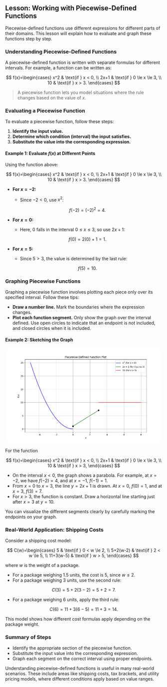 ## Lesson: Working with Piecewise-Defined Functions

Piecewise-defined functions use different expressions for different parts of their domains. This lesson will explain how to evaluate and graph these functions step by step.

### Understanding Piecewise-Defined Functions
A piecewise-defined function is written with separate formulas for different intervals. For example, a function can be written as:

$$
f(x)=\begin{cases}
x^2 & \text{if } x < 0, \\
2x+1 & \text{if } 0 \le x \le 3, \\
10 & \text{if } x > 3. 
\end{cases}
$$

> A piecewise function lets you model situations where the rule changes based on the value of $x$.

### Evaluating a Piecewise Function
To evaluate a piecewise function, follow these steps:

1. **Identify the input value.**
2. **Determine which condition (interval) the input satisfies.**
3. **Substitute the value into the corresponding expression.**

#### Example 1: Evaluate $f(x)$ at Different Points
Using the function above:

$$
f(x)=\begin{cases}
x^2 & \text{if } x < 0, \\
2x+1 & \text{if } 0 \le x \le 3, \\
10 & \text{if } x > 3. 
\end{cases}
$$

- **For $x = -2$:**

  - Since $-2 < 0$, use $x^2$:

  $$
f(-2)=(-2)^2=4.
  $$

- **For $x = 0$:**

  - Here, $0$ falls in the interval $0 \le x \le 3$, so use $2x+1$:

  $$
f(0)= 2(0)+1=1.
  $$

- **For $x = 5$:**

  - Since $5 > 3$, the value is determined by the last rule:

  $$
f(5)=10.
  $$

### Graphing Piecewise Functions
Graphing a piecewise function involves plotting each piece only over its specified interval. Follow these tips:

- **Draw a number line.** Mark the boundaries where the expression changes.
- **Plot each function segment.** Only show the graph over the interval defined. Use open circles to indicate that an endpoint is not included, and closed circles when it is included.

#### Example 2: Sketching the Graph


![This plot visualizes the piecewise-defined function f(x) with segments: x^2 for x<0, 2x+1 for 0<=x<=3, and 10 for x>3.](images/plot_1_11-03-lesson-working-with-piecewise-defined-functions.md.png)


For the function

$$
f(x)=\begin{cases}
x^2 & \text{if } x < 0, \\
2x+1 & \text{if } 0 \le x \le 3, \\
10 & \text{if } x > 3, 
\end{cases}
$$

- On the interval $x < 0$, the graph shows a parabola. For example, at $x = -2$, we have $f(-2)=4$, and at $x = -1$, $f(-1)=1$.
- From $x=0$ to $x=3$, the line $y=2x+1$ is drawn. At $x=0$, $f(0)=1$, and at $x=3$, $f(3)=7$.
- For $x > 3$, the function is constant. Draw a horizontal line starting just after $x=3$ at $y=10$.

You can visualize the different segments clearly by carefully marking the endpoints on your graph.

### Real-World Application: Shipping Costs
Consider a shipping cost model:

$$
C(w)=\begin{cases}
5 & \text{if } 0 < w \le 2, \\
5+2(w-2) & \text{if } 2 < w \le 5, \\
11+3(w-5) & \text{if } w > 5,
\end{cases}
$$

where $w$ is the weight of a package. 

- For a package weighing 1.5 units, the cost is $5$, since $w \le 2$.
- For a package weighing 3 units, use the second rule:

$$
C(3)=5+2(3-2)=5+2=7.
$$

- For a package weighing 6 units, apply the third rule:

$$
C(6)=11+3(6-5)=11+3=14.
$$

This model shows how different cost formulas apply depending on the package weight.

### Summary of Steps

- Identify the appropriate section of the piecewise function.
- Substitute the input value into the corresponding expression.
- Graph each segment on the correct interval using proper endpoints.

Understanding piecewise-defined functions is useful in many real-world scenarios. These include areas like shipping costs, tax brackets, and utility pricing models, where different conditions apply based on value ranges.